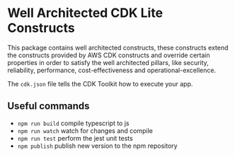 # Well Architected CDK Lite Constructs

This package contains well architected constructs, these constructs extend the constructs provided 
by AWS CDK constructs and override certain properties in order to satisfy the well architected pillars, like 
security, reliability, performance, cost-effectiveness and operational-excellence.

The `cdk.json` file tells the CDK Toolkit how to execute your app.

## Useful commands

* `npm run build`   compile typescript to js
* `npm run watch`   watch for changes and compile
* `npm run test`    perform the jest unit tests
* `npm publish`     publish new version to the npm repository

